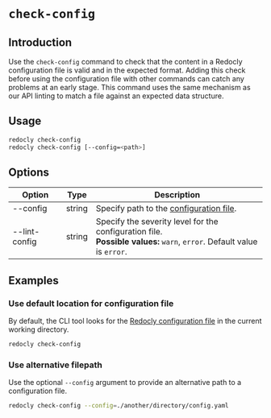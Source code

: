 # `check-config`

## Introduction

Use the `check-config` command to check that the content in a Redocly configuration file is valid and in the expected format.
Adding this check before using the configuration file with other commands can catch any problems at an early stage.
This command uses the same mechanism as our API linting to match a file against an expected data structure.

## Usage

```bash
redocly check-config
redocly check-config [--config=<path>]
```

## Options

| Option        | Type   | Description                                                                                                                  |
| ------------- | ------ | ---------------------------------------------------------------------------------------------------------------------------- |
| --config      | string | Specify path to the [configuration file](#use-alternative-filepath).                                                         |
| --lint-config | string | Specify the severity level for the configuration file. <br/> **Possible values:** `warn`, `error`. Default value is `error`. |

## Examples

### Use default location for configuration file

By default, the CLI tool looks for the [Redocly configuration file](../configuration/index.md) in the current working directory.

```bash
redocly check-config
```

### Use alternative filepath

Use the optional `--config` argument to provide an alternative path to a configuration file.

```bash
redocly check-config --config=./another/directory/config.yaml
```
